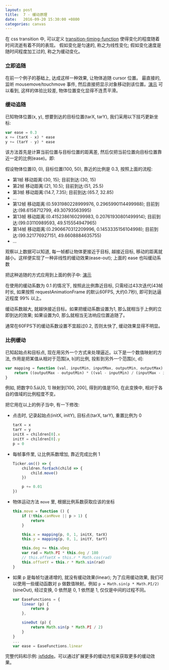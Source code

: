 ```yaml
---
layout: post
title:  7 - 缓动原理
date:   2016-09-20 15:30:00 +0800
categories: canvas
---
```


在 css transition 中, 可以定义 [transition-timing-function](https://developer.mozilla.org/en-US/docs/Web/CSS/transition-timing-function) 使得变化的程度随着时间流逝有着不同的表现。
假如变化是匀速的, 称之为线性变化; 假如变化速度是随时间程度加工过的, 称之为缓动变化。

### 立即追随

在前一个例子的基础上, 达成这样一种效果, 让物体追随 cursor 位置。
最直接的, 监听 mousemove/touchmove 事件, 然后直接把显示对象移动到该位置。[演示](https://jsfiddle.net/aprilandjan/e4g9og1w/)
可以看到, 这样的体验比较差, 物体位置变化显得不连贯平滑。

### 缓动追随

已知物体位置(x, y), 想要到达的目标位置(tarX, tarY), 我们采用以下技巧更新坐标:

```javascript
var ease = 0.3
x += (tarX - x) * ease
y += (tarY - y) * ease
```

该方法首先是计算当前位置与目标位置的距离差, 然后仅把当前位置向目标位置靠近一定的比例(ease)。即:

假设物体位置(0, 0), 目标位置(100, 50), 靠近的比例是 0.3, 按照上面的流程:

- 第1帧 移动距离:(30, 15); 目前到达:(30, 15)
- 第2帧 移动距离:(21, 10.5); 目前到达:(51, 25.5)
- 第3帧 移动距离:(14.7, 7.35); 目前到达:(65.7, 32.85)
- ...
- 第12帧 移动距离:(0.5931980228999976, 0.2965990114499988); 目前到达:(98.6158712799, 49.30793563995)
- 第13帧 移动距离:(0.4152386160299983, 0.20761930801499914); 目前到达:(99.03110989593, 49.515554947965)
- 第14帧 移动距离:(0.2906670312209996, 0.1453335156104998); 目前到达:(99.321776927151, 49.6608884635755)
- ...

观察以上数据可以知道, 每一帧都让物体更接近于目标, 越接近目标, 移动的距离就越小。这样便实现了一种非线性的缓动效果(ease-out); 上面的 ease 也叫缓动系数

把这种追随的方式应用到上面的例子中: [演示](https://jsfiddle.net/aprilandjan/aemdc1dh/)

在使用的缓动系数为 0.1 的情况下, 按照此比例靠近目标, 只需经过43次迭代(43帧时长, 如果按照 requestAnimationFrame 的默认60FPS, 大约0.7秒), 即可到达逼近程度 99% 以上。

缓动系数越大, 就越快接近目标。如果把缓动系数设置为1, 那么就相当于上例的立即到达的效果; 如果设置为0, 那么就相当无法响应位置追随了。

通常在60FPS下的缓动系数设置不宜超过0.2, 否则太快了, 缓动效果显得不明显。

### 比例缓动

已知起始点和目标点, 现在用另外一个方式来处理逼近。以下是一个数值映射的方法, 作用是把某值从相对于范围[a, b]的比例, 投影到另外一个范围[c, d]:

```javascript
var mapping = function (val, inputMin, inputMax, outputMin, outputMax) {
    return ((outputMax - outputMin) * ((val - inputMin) / (inputMax - inputMin))) + outputMin
}
```

例如, 把数字0.5从[0, 1] 映射到[100, 200], 得到的值是150, 在此变换中, 相对于各自的值域的比例程度不变。

把它用在以上的例子当中, 有一下修改:

- 点击时, 记录起始点(initX, initY), 目标点(tarX, tarY), 重置比例为 0

    ```javascript
    tarX = x
    tarY = y
    initX = children[0].x
    initY = children[0].y
    p = 0
    ```

- 每帧事件里, 让比例系数增加, 靠近完成比例 1

    ```javascript
    Ticker.on(() => {
        children.forEach(child => {
            child.move()
        })

        p += 0.01
    })
    ```

- 物体运动方法 `move` 里, 根据比例系数获取应该的坐标

    ```javascript
    this.move = function () {
        if (!this.canMove || p > 1) {
            return
        }

        this.x = mapping(p, 0, 1, initX, tarX)
        this.y = mapping(p, 0, 1, initY, tarY)

        this.deg += this.vDeg
        var rad = Math.PI * this.deg / 180
        // this.offsetX = this.r * Math.cos(rad)
        this.offsetY = this.r * Math.sin(rad)
    }
    ```

- 如果 p 是每帧匀速递增的, 就没有缓动效果(linear); 为了应用缓动效果, 我们可以使用一些缓动函数对 p 做数值映射。例如 `p = Math.sin(p * Math.PI/2)`(sineOut), 经过变换, 0 依然是 0, 1 依然是 1, 仅仅是中间的过程不同。

    ```javascript
    var EaseFunctions = {
        linear (p) {
            return p
        },

        sineOut (p) {
            return Math.sin(p * Math.PI / 2)
        }
    }
    ...
    var ease = EaseFunctions.linear
    ```

完整代码和示例: [jsfiddle](https://jsfiddle.net/aprilandjan/6x827dne/)。可以通过扩展更多的缓动方程来获取更多的缓动效果。